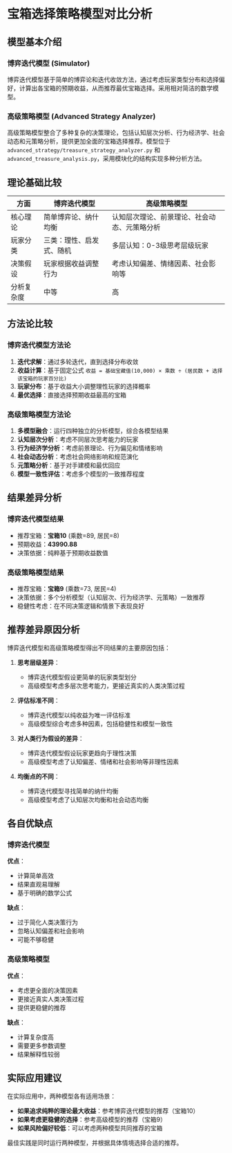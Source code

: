 # 宝箱选择策略模型对比分析

## 模型基本介绍

### 博弈迭代模型 (Simulator)
博弈迭代模型基于简单的博弈论和迭代收敛方法，通过考虑玩家类型分布和选择偏好，计算出各宝箱的预期收益，从而推荐最优宝箱选择。采用相对简洁的数学模型。

### 高级策略模型 (Advanced Strategy Analyzer)
高级策略模型整合了多种复杂的决策理论，包括认知层次分析、行为经济学、社会动态和元策略分析，提供更加全面的宝箱选择推荐。模型位于 `advanced_strategy/treasure_strategy_analyzer.py` 和 `advanced_treasure_analysis.py`，采用模块化的结构实现多种分析方法。

## 理论基础比较

| 方面 | 博弈迭代模型 | 高级策略模型 |
|------|----------|--------------|
| 核心理论 | 简单博弈论、纳什均衡 | 认知层次理论、前景理论、社会动态、元策略分析 |
| 玩家分类 | 三类：理性、启发式、随机 | 多层认知：0-3级思考层级玩家 |
| 决策假设 | 玩家根据收益调整行为 | 考虑认知偏差、情绪因素、社会影响等 |
| 分析复杂度 | 中等 | 高 |

## 方法论比较

### 博弈迭代模型方法论
1. **迭代求解**：通过多轮迭代，直到选择分布收敛
2. **收益计算**：基于固定公式 `收益 = 基础宝藏值(10,000) × 乘数 ÷ (居民数 + 选择该宝箱的玩家百分比)`
3. **玩家分布**：基于收益大小调整理性玩家的选择概率
4. **最优选择**：直接选择预期收益最高的宝箱

### 高级策略模型方法论
1. **多模型融合**：运行四种独立的分析模型，综合各模型结果
2. **认知层次分析**：考虑不同层次思考能力的玩家
3. **行为经济学分析**：考虑前景理论、行为偏见和情绪影响
4. **社会动态分析**：考虑社会网络影响和规范演化
5. **元策略分析**：基于对手建模和最优回应
6. **模型一致性评估**：考虑多个模型的一致推荐程度

## 结果差异分析

### 博弈迭代模型结果
- 推荐宝箱：**宝箱10** (乘数=89, 居民=8)
- 预期收益：**43990.88**
- 决策依据：纯粹基于预期收益数值

### 高级策略模型结果
- 推荐宝箱：**宝箱9** (乘数=73, 居民=4)
- 决策依据：多个分析模型（认知层次、行为经济学、元策略）一致推荐
- 稳健性考虑：在不同决策逻辑和情景下表现良好

## 推荐差异原因分析

博弈迭代模型和高级策略模型得出不同结果的主要原因包括：

1. **思考层级差异**：
   - 博弈迭代模型假设更简单的玩家类型划分
   - 高级模型考虑多层次思考能力，更接近真实的人类决策过程

2. **评估标准不同**：
   - 博弈迭代模型以纯收益为唯一评估标准
   - 高级模型综合考虑多种因素，包括稳健性和模型一致性

3. **对人类行为假设的差异**：
   - 博弈迭代模型假设玩家更趋向于理性决策
   - 高级模型考虑了认知偏差、情绪和社会影响等非理性因素

4. **均衡点的不同**：
   - 博弈迭代模型寻找简单的纳什均衡
   - 高级模型考虑了认知层次均衡和社会动态均衡

## 各自优缺点

### 博弈迭代模型
**优点**：
- 计算简单高效
- 结果直观易理解
- 基于明确的数学公式

**缺点**：
- 过于简化人类决策行为
- 忽略认知偏差和社会影响
- 可能不够稳健

### 高级策略模型
**优点**：
- 考虑更全面的决策因素
- 更接近真实人类决策过程
- 提供更稳健的推荐

**缺点**：
- 计算复杂度高
- 需要更多参数调整
- 结果解释性较弱

## 实际应用建议

在实际应用中，两种模型各有适用场景：

- **如果追求纯粹的理论最大收益**：参考博弈迭代模型的推荐（宝箱10）
- **如果考虑更稳健的选择**：参考高级模型的推荐（宝箱9）
- **如果风险偏好较低**：可以考虑两种模型共同推荐的宝箱

最佳实践是同时运行两种模型，并根据具体情境选择合适的推荐。 